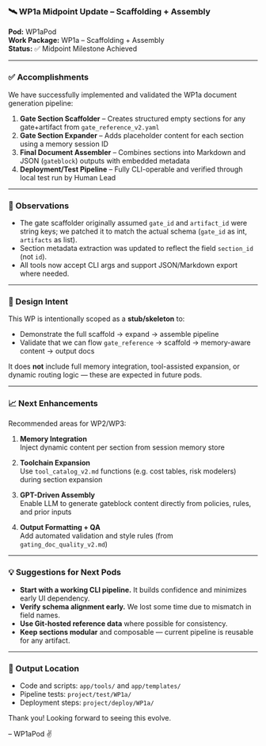 ### 🛰️ WP1a Midpoint Update – Scaffolding + Assembly

**Pod:** WP1aPod  
**Work Package:** WP1a – Scaffolding + Assembly  
**Status:** ✅ Midpoint Milestone Achieved

---

### ✅ Accomplishments

We have successfully implemented and validated the WP1a document generation pipeline:

1. **Gate Section Scaffolder** – Creates structured empty sections for any gate+artifact from `gate_reference_v2.yaml`
2. **Gate Section Expander** – Adds placeholder content for each section using a memory session ID
3. **Final Document Assembler** – Combines sections into Markdown and JSON (`gateblock`) outputs with embedded metadata
4. **Deployment/Test Pipeline** – Fully CLI-operable and verified through local test run by Human Lead

---

### 🔬 Observations

- The gate scaffolder originally assumed `gate_id` and `artifact_id` were string keys; we patched it to match the actual schema (`gate_id` as int, `artifacts` as list).
- Section metadata extraction was updated to reflect the field `section_id` (not `id`).
- All tools now accept CLI args and support JSON/Markdown export where needed.

---

### 🧱 Design Intent

This WP is intentionally scoped as a **stub/skeleton** to:
- Demonstrate the full scaffold → expand → assemble pipeline
- Validate that we can flow `gate_reference` → scaffold → memory-aware content → output docs

It does **not** include full memory integration, tool-assisted expansion, or dynamic routing logic — these are expected in future pods.

---

### 📈 Next Enhancements

Recommended areas for WP2/WP3:

1. **Memory Integration**  
   Inject dynamic content per section from session memory store

2. **Toolchain Expansion**  
   Use `tool_catalog_v2.md` functions (e.g. cost tables, risk modelers) during section expansion

3. **GPT-Driven Assembly**  
   Enable LLM to generate gateblock content directly from policies, rules, and prior inputs

4. **Output Formatting + QA**  
   Add automated validation and style rules (from `gating_doc_quality_v2.md`)

---

### 💡 Suggestions for Next Pods

- **Start with a working CLI pipeline.** It builds confidence and minimizes early UI dependency.
- **Verify schema alignment early.** We lost some time due to mismatch in field names.
- **Use Git-hosted reference data** where possible for consistency.
- **Keep sections modular** and composable — current pipeline is reusable for any artifact.

---

### 📎 Output Location
- Code and scripts: `app/tools/` and `app/templates/`
- Pipeline tests: `project/test/WP1a/`
- Deployment steps: `project/deploy/WP1a/`

Thank you! Looking forward to seeing this evolve.

– WP1aPod ✌️